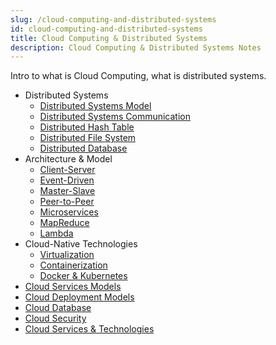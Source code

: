 ```yaml
---
slug: /cloud-computing-and-distributed-systems
id: cloud-computing-and-distributed-systems
title: Cloud Computing & Distributed Systems
description: Cloud Computing & Distributed Systems Notes
---
```


Intro to what is Cloud Computing, what is distributed systems.

- Distributed Systems
  - [Distributed Systems Model](cloud-computing/distributed-systems-model)
  - [Distributed Systems Communication](cloud-computing/distributed-systems-communication)
  - [Distributed Hash Table](cloud-computing/distributed-hash-table)
  - [Distributed File System](cloud-computing/distributed-file-system)
  - [Distributed Database](cloud-computing/distributed-database)
- Architecture & Model
  - [Client-Server](cloud-computing/client-server)
  - [Event-Driven](cloud-computing/event-driven)
  - [Master-Slave](cloud-computing/master-slave)
  - [Peer-to-Peer](cloud-computing/peer-to-peer)
  - [Microservices](cloud-computing/microservices)
  - [MapReduce](cloud-computing/mapreduce)
  - [Lambda](cloud-computing/lambda)
- Cloud-Native Technologies
  - [Virtualization](cloud-computing/virtualization)
  - [Containerization](cloud-computing/containerization)
  - [Docker & Kubernetes](cloud-computing/docker-and-kubernetes)
- [Cloud Services Models](cloud-computing/cloud-services-models)
- [Cloud Deployment Models](cloud-computing/cloud-deployment-models)
- [Cloud Database](cloud-computing/cloud-database)
- [Cloud Security](cloud-computing/cloud-security)
- [Cloud Services & Technologies](cloud-computing/cloud-services-and-technologies)
